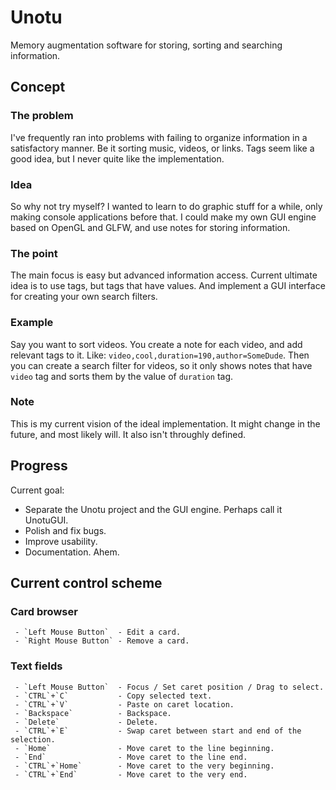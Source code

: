 # Unotu
Memory augmentation software for storing, sorting and searching information.

## Concept

### The problem
I've frequently ran into problems with failing to organize information in a satisfactory manner. Be it sorting music, videos, or links. Tags seem like a good idea, but I never quite like the implementation.

### Idea
So why not try myself? I wanted to learn to do graphic stuff for a while, only making console applications before that. I could make my own GUI engine based on OpenGL and GLFW, and use notes for storing information.

### The point
The main focus is easy but advanced information access. Current ultimate idea is to use tags, but tags that have values. And implement a GUI interface for creating your own search filters.

### Example
Say you want to sort videos. You create a note for each video, and add relevant tags to it. Like: `video,cool,duration=190,author=SomeDude`. Then you can create a search filter for videos, so it only shows notes that have `video` tag and sorts them by the value of `duration` tag.

### Note
This is my current vision of the ideal implementation. It might change in the future, and most likely will. It also isn't throughly defined.

## Progress
Current goal:
 - Separate the Unotu project and the GUI engine. Perhaps call it UnotuGUI.
 - Polish and fix bugs.
 - Improve usability.
 - Documentation. Ahem.
 
 ## Current control scheme
 
 ### Card browser
 ```
  - `Left Mouse Button`  - Edit a card.
  - `Right Mouse Button` - Remove a card.
 ```
 ### Text fields
 ```
  - `Left Mouse Button`  - Focus / Set caret position / Drag to select.
  - `CTRL`+`C`           - Copy selected text.
  - `CTRL`+`V`           - Paste on caret location.
  - `Backspace`          - Backspace.
  - `Delete`             - Delete.
  - `CTRL`+`E`           - Swap caret between start and end of the selection.
  - `Home`               - Move caret to the line beginning.
  - `End`                - Move caret to the line end.
  - `CTRL`+`Home`        - Move caret to the very beginning.
  - `CTRL`+`End`         - Move caret to the very end.
 ```
